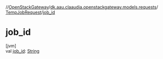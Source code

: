 //[OpenStackGateway](../../../index.md)/[dk.aau.claaudia.openstackgateway.models.requests](../index.md)/[TempJobRequest](index.md)/[job_id](job_id.md)

# job_id

[jvm]\
val [job_id](job_id.md): [String](https://kotlinlang.org/api/latest/jvm/stdlib/kotlin/-string/index.html)
